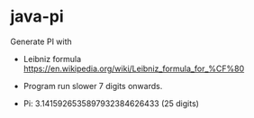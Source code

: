 # java-pi

Generate PI with

- Leibniz formula <https://en.wikipedia.org/wiki/Leibniz_formula_for_%CF%80>

- Program run slower 7 digits onwards.
- Pi: 3.1415926535897932384626433 (25 digits)
